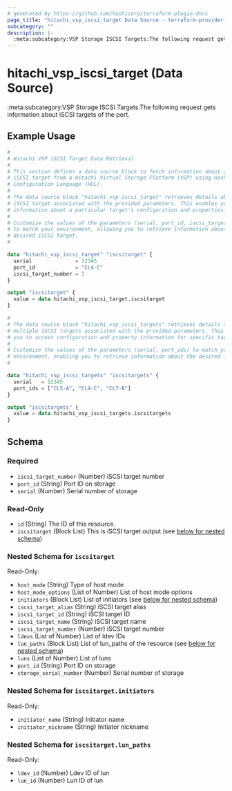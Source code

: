 ```yaml
---
# generated by https://github.com/hashicorp/terraform-plugin-docs
page_title: "hitachi_vsp_iscsi_target Data Source - terraform-provider-hitachi"
subcategory: ""
description: |-
  :meta:subcategory:VSP Storage ISCSI Targets:The following request gets information about iSCSI targets of the port.
---
```


# hitachi_vsp_iscsi_target (Data Source)

:meta:subcategory:VSP Storage ISCSI Targets:The following request gets information about iSCSI targets of the port.

## Example Usage

```terraform
#
# Hitachi VSP iSCSI Target Data Retrieval
#
# This section defines a data source block to fetch information about a specific
# iSCSI target from a Hitachi Virtual Storage Platform (VSP) using HashiCorp
# Configuration Language (HCL).
#
# The data source block "hitachi_vsp_iscsi_target" retrieves details about an
# iSCSI target associated with the provided parameters. This enables you to access
# information about a particular target's configuration and properties.
#
# Customize the values of the parameters (serial, port_id, iscsi_target_number)
# to match your environment, allowing you to retrieve information about the
# desired iSCSI target.
#

data "hitachi_vsp_iscsi_target" "iscsitarget" {
  serial              = 12345
  port_id             = "CL4-C"
  iscsi_target_number = 1
}

output "iscsitarget" {
  value = data.hitachi_vsp_iscsi_target.iscsitarget
}

#
# The data source block "hitachi_vsp_iscsi_targets" retrieves details about
# multiple iSCSI targets associated with the provided parameters. This allows
# you to access configuration and property information for specific targets.
#
# Customize the values of the parameters (serial, port_ids) to match your
# environment, enabling you to retrieve information about the desired iSCSI targets.
#

data "hitachi_vsp_iscsi_targets" "iscsitargets" {
  serial   = 12345
  port_ids = ["CL5-A", "CL4-C", "CL7-B"]
}

output "iscsitargets" {
  value = data.hitachi_vsp_iscsi_targets.iscsitargets
}
```

<!-- schema generated by tfplugindocs -->
## Schema

### Required

- `iscsi_target_number` (Number) iSCSI target number
- `port_id` (String) Port ID on storage
- `serial` (Number) Serial number of storage

### Read-Only

- `id` (String) The ID of this resource.
- `iscsitarget` (Block List) This is iSCSI target output (see [below for nested schema](#nestedblock--iscsitarget))

<a id="nestedblock--iscsitarget"></a>
### Nested Schema for `iscsitarget`

Read-Only:

- `host_mode` (String) Type of host mode
- `host_mode_options` (List of Number) List of host mode options
- `initiators` (Block List) List of initiators (see [below for nested schema](#nestedblock--iscsitarget--initiators))
- `iscsi_target_alias` (String) iSCSI target alias
- `iscsi_target_id` (String) iSCSI target ID
- `iscsi_target_name` (String) iSCSI target name
- `iscsi_target_number` (Number) iSCSI target number
- `ldevs` (List of Number) List of ldev IDs
- `lun_paths` (Block List) List of lun_paths of the resource (see [below for nested schema](#nestedblock--iscsitarget--lun_paths))
- `luns` (List of Number) List of luns
- `port_id` (String) Port ID on storage
- `storage_serial_number` (Number) Serial number of storage

<a id="nestedblock--iscsitarget--initiators"></a>
### Nested Schema for `iscsitarget.initiators`

Read-Only:

- `initiator_name` (String) Initiator name
- `initiator_nickname` (String) Initiator nickname


<a id="nestedblock--iscsitarget--lun_paths"></a>
### Nested Schema for `iscsitarget.lun_paths`

Read-Only:

- `ldev_id` (Number) Ldev ID of lun
- `lun_id` (Number) Lun ID of lun


